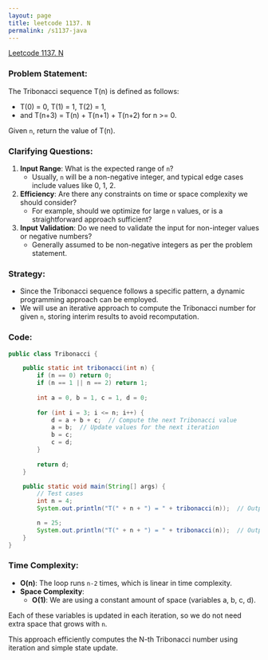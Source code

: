 ```yaml
---
layout: page
title: leetcode 1137. N
permalink: /s1137-java
---
```

[Leetcode 1137. N](https://algoadvance.github.io/algoadvance/l1137)
### Problem Statement:
The Tribonacci sequence T(n) is defined as follows: 
- T(0) = 0, T(1) = 1, T(2) = 1,
- and T(n+3) = T(n) + T(n+1) + T(n+2) for n >= 0.

Given `n`, return the value of T(n).

### Clarifying Questions:
1. **Input Range**: What is the expected range of `n`? 
   - Usually, `n` will be a non-negative integer, and typical edge cases include values like 0, 1, 2.
2. **Efficiency**: Are there any constraints on time or space complexity we should consider?
   - For example, should we optimize for large `n` values, or is a straightforward approach sufficient?
3. **Input Validation**: Do we need to validate the input for non-integer values or negative numbers?
   - Generally assumed to be non-negative integers as per the problem statement.

### Strategy:
- Since the Tribonacci sequence follows a specific pattern, a dynamic programming approach can be employed.
- We will use an iterative approach to compute the Tribonacci number for given `n`, storing interim results to avoid recomputation.

### Code:
```java
public class Tribonacci {

    public static int tribonacci(int n) {
        if (n == 0) return 0;
        if (n == 1 || n == 2) return 1;
        
        int a = 0, b = 1, c = 1, d = 0;
        
        for (int i = 3; i <= n; i++) {
            d = a + b + c;  // Compute the next Tribonacci value
            a = b;  // Update values for the next iteration
            b = c;
            c = d;
        }
        
        return d;
    }

    public static void main(String[] args) {
        // Test cases
        int n = 4;
        System.out.println("T(" + n + ") = " + tribonacci(n));  // Output: 4

        n = 25;
        System.out.println("T(" + n + ") = " + tribonacci(n));  // Output: 1389537
    }
}
```

### Time Complexity:
- **O(n)**: The loop runs `n-2` times, which is linear in time complexity.
- **Space Complexity**: 
  - **O(1)**: We are using a constant amount of space (variables a, b, c, d).

Each of these variables is updated in each iteration, so we do not need extra space that grows with `n`.

This approach efficiently computes the N-th Tribonacci number using iteration and simple state update.